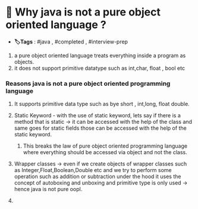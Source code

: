 # 📑 Why java is not a pure object oriented language ?

- **🏷️Tags** : #java , #completed , #interview-prep

1. a pure object oriented language treats everything inside a program as objects.
2. it does not support primitive datatype such as int,char, float , bool etc

### Reasons java is not a pure object oriented programming language 
1. It supports primitive data type such as bye short , int,long, float double.

2. Static Keyword - with the use of static keyword, lets say if there is a method that is static -> it can be accessed with the help of the class and same goes for static fields those can be accessed with the help of the static keyword.
	1. This breaks the law of pure object oriented programming language where everything should be accessed via object and not the class.
3. Wrapper classes -> even if we create objects of wrapper classes such as Integer,Float,Boolean,Double etc and we try to perform some operation such as addition or subtraction under the hood it uses the concept of autoboxing and unboxing and primitive type is only used -> hence java is not pure oopl.
4. 
